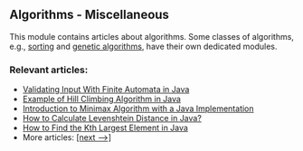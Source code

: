 ## Algorithms - Miscellaneous

This module contains articles about algorithms. Some classes of algorithms, e.g., [sorting](/../algorithms-sorting) and
[genetic algorithms](/../algorithms-genetic), have their own dedicated modules. 

### Relevant articles:

- [Validating Input With Finite Automata in Java](https://www.baeldung.com/java-finite-automata)
- [Example of Hill Climbing Algorithm in Java](https://www.baeldung.com/java-hill-climbing-algorithm)
- [Introduction to Minimax Algorithm with a Java Implementation](https://www.baeldung.com/java-minimax-algorithm)
- [How to Calculate Levenshtein Distance in Java?](https://www.baeldung.com/java-levenshtein-distance)
- [How to Find the Kth Largest Element in Java](https://www.baeldung.com/java-kth-largest-element)
- More articles: [[next -->]](/algorithms-miscellaneous-2)
